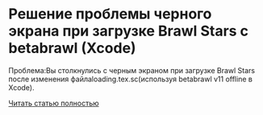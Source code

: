# Решение проблемы черного экрана при загрузке Brawl Stars с betabrawl (Xcode)



Проблема:Вы столкнулись с черным экраном при загрузке Brawl Stars после изменения файлаloading.tex.sc(используя betabrawl v11 offline в Xcode).

[Читать статью полностью](https://xyberbara.com/gaming/brawl-stars-xcode/)
